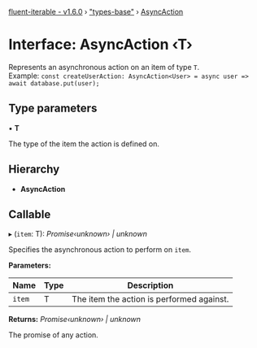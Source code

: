 [fluent-iterable - v1.6.0](../README.md) › ["types-base"](../modules/_types_base_.md) › [AsyncAction](_types_base_.asyncaction.md)

# Interface: AsyncAction ‹**T**›

Represents an asynchronous action on an item of type `T`.<br>
  Example: `const createUserAction: AsyncAction<User> = async user => await database.put(user);`

## Type parameters

▪ **T**

The type of the item the action is defined on.

## Hierarchy

* **AsyncAction**

## Callable

▸ (`item`: T): *Promise‹unknown› | unknown*

Specifies the asynchronous action to perform on `item`.

**Parameters:**

Name | Type | Description |
------ | ------ | ------ |
`item` | T | The item the action is performed against. |

**Returns:** *Promise‹unknown› | unknown*

The promise of any action.
